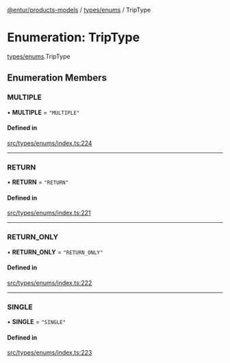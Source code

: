 [@entur/products-models](../README.md) / [types/enums](../modules/types_enums.md) / TripType

# Enumeration: TripType

[types/enums](../modules/types_enums.md).TripType

## Enumeration Members

### MULTIPLE

• **MULTIPLE** = ``"MULTIPLE"``

#### Defined in

[src/types/enums/index.ts:224](https://github.com/entur/products-models/blob/main/src/types/enums/index.ts#L224)

___

### RETURN

• **RETURN** = ``"RETURN"``

#### Defined in

[src/types/enums/index.ts:221](https://github.com/entur/products-models/blob/main/src/types/enums/index.ts#L221)

___

### RETURN\_ONLY

• **RETURN\_ONLY** = ``"RETURN_ONLY"``

#### Defined in

[src/types/enums/index.ts:222](https://github.com/entur/products-models/blob/main/src/types/enums/index.ts#L222)

___

### SINGLE

• **SINGLE** = ``"SINGLE"``

#### Defined in

[src/types/enums/index.ts:223](https://github.com/entur/products-models/blob/main/src/types/enums/index.ts#L223)
